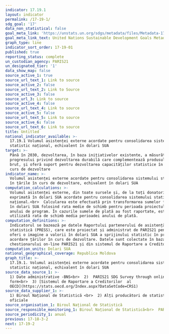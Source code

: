 ```yaml
---
indicator: 17.19.1
layout: indicator
permalink: /17-19-1/
sdg_goal: '17'
data_non_statistical: false
goal_meta_link: 'https://unstats.un.org/sdgs/metadata/files/Metadata-17-19-01.pdf'
goal_meta_link_text: United Nations Sustainable Development Goals Metadata (pdf 468kB)
graph_type: line
indicator_sort_order: 17-19-01
published: true
reporting_status: complete
un_custodian_agency: PARIS21
un_designated_tier: '1'
data_show_map: false
source_active_1: true
source_url_text_1: Link to source
source_active_2: false
source_url_text_2: Link to Source
source_active_3: false
source_url_3: Link to source
source_active_4: false
source_url_text_4: Link to source
source_active_5: false
source_url_text_5: Link to source
source_active_6: false
source_url_text_6: Link to source
title: Untitled
national_indicator_available: >-
  17.19.1 Volumul asistenței externe acordate pentru consolidarea sistemului
  statistic național, echivalent în dolari SUA
target: >-
  Până în 2030, dezvoltarea, în baza inițiativelor existente, a măsurătorilor
  progresului privind dezvoltarea durabilă care complementează produsul intern
  brut, și oferă suport pentru dezvoltarea capacităților statistice în țările în
  curs de dezvoltare
indicator_name: >-
  Volumul asistenței externe acordate pentru consolidarea sistemului statistic
  în țările în curs de dezvoltare, echivalent în dolari SUA
computation_calculations: >-
  Volumul asistenței externe, din toate sursele și, de la toți donatorii,
  exprimată în dolari SUA acordate pentru consolidarea sistemului statistic
  național.<br>  Calcularea este efectuată prin transformarea sumelor financiare
  în dolari SUA folosind rata medie de schimb pentru perioada proiectului /
  anului de program. În cazurile sumele de plată au fost raportate, este
  utilizată rata de schimb media perioadei anului de plată.
computation_definitions: >-
  Indicatorul se bazează pe datele Raportului partenerului de asistență la
  statistică (PRESS), care este proiectat și administrat de PARIS21 pentru a
  oferi o imagine a valorii în dolari SUA a sprijinului statistic în proces de
  acordare țărilor în curs de dezvoltare. Datele sunt colectate în baza
  chestionarului on-line PARIS21 și din sistemul de Raportare a Creditorilor.
computation_units: Dolari SUA
national_geographical_coverage: Republica Moldova
graph_title: >-
  17.19.1. Volumul asistenței externe acordate pentru consolidarea sistemului
  statistic național, echivalent în dolari SUA
source_data_source_1: >-
  1) Date administrative -BNS<br>  2)  PARIS21 SDG Survey through online
  form<br>  3) [Sistemul de Raportare a Creditorilor  al
  OECD](https://stats.oecd.org/Index.aspx?DataSetCode=CRS1)
source_data_supplier_1: >-
  1) Biroul Național de Statistică <br>  2) Alți producători de statistici
  oficiale
source_organisation_1: Biroul Național de Statistică
source_responsible_monitoring_1: Biroul Național de Statistică<br>  PARIS21
source_periodicity_1: anual
previous: 17-18-3-2
next: 17-19-2
---
```

